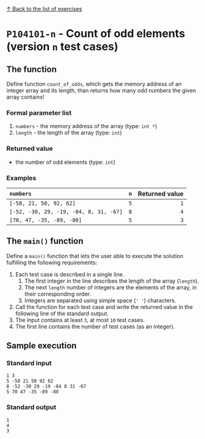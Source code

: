 
[↑ Back to the list of exercises](./README.md)

# `P104101-n` - Count of odd elements (version `n` test cases)

## The function

Define function `count_of_odds`, which gets the memory address of an integer array and its length, than returns how many odd numbers the given array contains!

### Formal parameter list
         
1. `numbers` - the memory address of the array (type: `int *`)
1. `length` - the length of the array (type: `int`)


### Returned value

* the number of odd elements (type: `int`)

### Examples

| `numbers` | `n` | Returned value | 
| :--- | ---: | ---: | 
| `[-58, 21, 50, 92, 62]` | `5` | `1` |
| `[-52, -30, 29, -19, -84, 8, 31, -67]` | `8` | `4` |
| `[70, 47, -35, -89, -80]` | `5` | `3` |

## The `main()` function

Define a `main()` function that lets the user able to execute the solution fulfilling the following requirements:

1. Each test case is described in a single line.
    1. The first integer in the line describes the length of the array (`length`).
    1. The next `length` number of integers are the elements of the array, in their corresponding order.
    1. Integers are separated using simple space (`' '`) characters.
1. Call the function for each test case and write the returned value in the following line of the standard output.
1. The input contains at least `3`, at most `10` test cases.
1. The first line contains the number of test cases (as an integer).

## Sample execution

### Standard input

```
1 3
5 -58 21 50 92 62
8 -52 -30 29 -19 -84 8 31 -67
5 70 47 -35 -89 -80
```

### Standard output

```
1
4
3
```